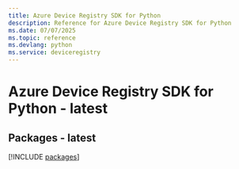 ```yaml
---
title: Azure Device Registry SDK for Python
description: Reference for Azure Device Registry SDK for Python
ms.date: 07/07/2025
ms.topic: reference
ms.devlang: python
ms.service: deviceregistry
---
```

# Azure Device Registry SDK for Python - latest
## Packages - latest
[!INCLUDE [packages](device-registry-index.md)]